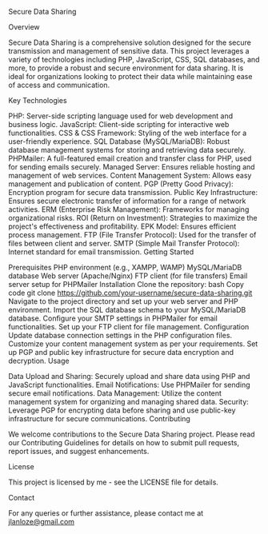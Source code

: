 Secure Data Sharing

Overview

Secure Data Sharing is a comprehensive solution designed for the secure transmission and management of sensitive data. This project leverages a variety of technologies including PHP, JavaScript, CSS, SQL databases, and more, to provide a robust and secure environment for data sharing. It is ideal for organizations looking to protect their data while maintaining ease of access and communication.

Key Technologies

PHP: Server-side scripting language used for web development and business logic.
JavaScript: Client-side scripting for interactive web functionalities.
CSS & CSS Framework: Styling of the web interface for a user-friendly experience.
SQL Database (MySQL/MariaDB): Robust database management systems for storing and retrieving data securely.
PHPMailer: A full-featured email creation and transfer class for PHP, used for sending emails securely.
Managed Server: Ensures reliable hosting and management of web services.
Content Management System: Allows easy management and publication of content.
PGP (Pretty Good Privacy): Encryption program for secure data transmission.
Public Key Infrastructure: Ensures secure electronic transfer of information for a range of network activities.
ERM (Enterprise Risk Management): Frameworks for managing organizational risks.
ROI (Return on Investment): Strategies to maximize the project's effectiveness and profitability.
EPK Model: Ensures efficient process management.
FTP (File Transfer Protocol): Used for the transfer of files between client and server.
SMTP (Simple Mail Transfer Protocol): Internet standard for email transmission.
Getting Started

Prerequisites
PHP environment (e.g., XAMPP, WAMP)
MySQL/MariaDB database
Web server (Apache/Nginx)
FTP client (for file transfers)
Email server setup for PHPMailer
Installation
Clone the repository:
bash
Copy code
git clone https://github.com/your-username/secure-data-sharing.git
Navigate to the project directory and set up your web server and PHP environment.
Import the SQL database schema to your MySQL/MariaDB database.
Configure your SMTP settings in PHPMailer for email functionalities.
Set up your FTP client for file management.
Configuration
Update database connection settings in the PHP configuration files.
Customize your content management system as per your requirements.
Set up PGP and public key infrastructure for secure data encryption and decryption.
Usage

Data Upload and Sharing: Securely upload and share data using PHP and JavaScript functionalities.
Email Notifications: Use PHPMailer for sending secure email notifications.
Data Management: Utilize the content management system for organizing and managing shared data.
Security: Leverage PGP for encrypting data before sharing and use public-key infrastructure for secure communications.
Contributing

We welcome contributions to the Secure Data Sharing project. Please read our Contributing Guidelines for details on how to submit pull requests, report issues, and suggest enhancements.

License

This project is licensed by me - see the LICENSE file for details.

Contact

For any queries or further assistance, please contact me at jlanloze@gmail.com

